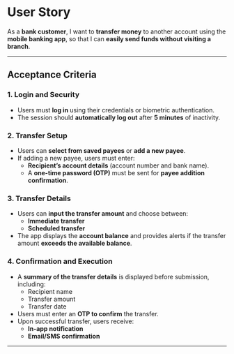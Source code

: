 # User Story

As a **bank customer**, I want to **transfer money** to another account using the **mobile banking app**, so that I can **easily send funds without visiting a branch**.

---

## Acceptance Criteria

### 1. Login and Security
- Users must **log in** using their credentials or biometric authentication.
- The session should **automatically log out** after **5 minutes** of inactivity.

### 2. Transfer Setup
- Users can **select from saved payees** or **add a new payee**.
- If adding a new payee, users must enter:
  - **Recipient’s account details** (account number and bank name).
  - A **one-time password (OTP)** must be sent for **payee addition confirmation**.

### 3. Transfer Details
- Users can **input the transfer amount** and choose between:
  - **Immediate transfer**
  - **Scheduled transfer**
- The app displays the **account balance** and provides alerts if the transfer amount **exceeds the available balance**.

### 4. Confirmation and Execution
- A **summary of the transfer details** is displayed before submission, including:
  - Recipient name
  - Transfer amount
  - Transfer date
- Users must enter an **OTP to confirm** the transfer.
- Upon successful transfer, users receive:
  - **In-app notification**
  - **Email/SMS confirmation**

---


